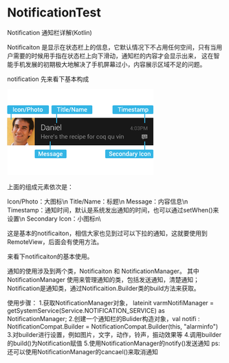 # NotificationTest
Notification 通知栏详解(Kotlin)

Notificaiton 是显示在状态栏上的信息，它默认情况下不占用任何空间，只有当用户需要的时候用手指在状态栏上向下滑动，通知栏的内容才会显示出来，
这在智能手机发展的初期极大地解决了手机屏幕过小，内容展示区域不足的问题。

notification 先来看下基本构成

![图片不存在](https://github.com/tzt1994/imageLib/blob/master/NotificationTest/38056771.jpg)

上面的组成元素依次是：

Icon/Photo：大图标\n
Title/Name：标题\n
Message：内容信息\n
Timestamp：通知时间，默认是系统发出通知的时间，也可以通过setWhen()来设置\n
Secondary Icon：小图标n\

这是基本的notificaiton，相信大家也见到过可以下拉的通知，这就要使用到RemoteView，后面会有使用方法。

来看下notificaiton的基本使用。

通知的使用涉及到两个类，Notificaiton 和 NotificationManager。
其中NotificationManager 使用来管理通知的类，包括发送通知，清楚通知；Notification是通知类，通过Notificaition.Builder类的build方法来获取。

使用步骤：
1.获取NotificationManager对象， lateinit varmNotifiManager = getSystemService(Service.NOTIFICATION_SERVICE) as NotificationManager;
2.创建一个通知栏的Bulider构造对象，val notifi : NotificationCompat.Builder = NotificationCompat.Builder(this, "alarminfo")
3.对builder进行设置，例如图片，文字，动作，铃声，振动效果等
4.调用builder的build()为Notification赋值
5.使用NotificationManager的notify()发送通知
ps:还可以使用NotificationManager的cancael()来取消通知
